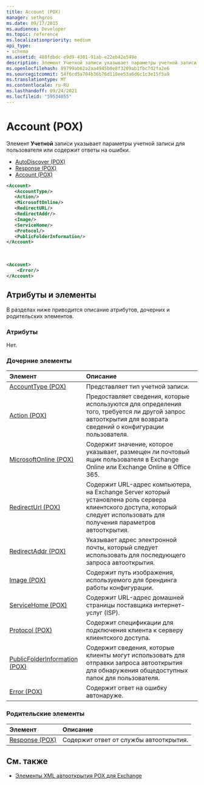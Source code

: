 ```yaml
---
title: Account (POX)
manager: sethgros
ms.date: 09/17/2015
ms.audience: Developer
ms.topic: reference
ms.localizationpriority: medium
api_type:
- schema
ms.assetid: 488fdbdc-e9d9-4301-91ab-e22eb42e549e
description: Элемент Учетной записи указывает параметры учетной записи для пользователя или содержит ответы на ошибки.
ms.openlocfilehash: 89799ab62a2aa4945b0e8f3209ab1fbc7d2fa2e6
ms.sourcegitcommit: 54f6cd5a704b36b76d110ee53a6d6c1c3e15f5a9
ms.translationtype: MT
ms.contentlocale: ru-RU
ms.lasthandoff: 09/24/2021
ms.locfileid: "59534055"
---
```

# <a name="account-pox"></a>Account (POX)

Элемент **Учетной** записи указывает параметры учетной записи для пользователя или содержит ответы на ошибки. 
  
- [AutoDiscover (POX)](autodiscover-pox.md)
- [Response (POX)](response-pox.md)
- [Account (POX)](account-pox.md)
  
```XML
<Account>
   <AccountType/>
   <Action/>
   <MicrosoftOnline/>
   <RedirectURL/>
   <RedirectAddr/>
   <Image/>
   <ServiceHome/>
   <Protocol/>
   <PublicFolderInformation/>
</Account>
```

<br/>

```XML
<Account> 
    <Error/> 
</Account>
```

## <a name="attributes-and-elements"></a>Атрибуты и элементы

В разделах ниже приводится описание атрибутов, дочерних и родительских элементов.
  
### <a name="attributes"></a>Атрибуты

Нет.
  
### <a name="child-elements"></a>Дочерние элементы

|**Элемент**|**Описание**|
|:-----|:-----|
|[AccountType (POX)](accounttype-pox.md) <br/> |Представляет тип учетной записи.  <br/> |
|[Action (POX)](action-pox.md) <br/> |Предоставляет сведения, которые используются для определения того, требуется ли другой запрос автооткрытия для возврата сведений о конфигурации пользователя.  <br/> |
|[MicrosoftOnline (POX)](microsoftonline-pox.md) <br/> |Содержит значение, которое указывает, размещен ли почтовый ящик пользователя в Exchange Online или Exchange Online в Office 365.  <br/> |
|[RedirectUrl (POX)](redirecturl-pox.md) <br/> |Содержит URL-адрес компьютера, на Exchange Server который установлена роль сервера клиентского доступа, который следует использовать для получения параметров автооткрытия.  <br/> |
|[RedirectAddr (POX)](redirectaddr-pox.md) <br/> |Указывает адрес электронной почты, который следует использовать для последующего запроса автооткрытия.  <br/> |
|[Image (POX)](image-pox.md) <br/> |Содержит путь изображения, используемого для брендинга работы конфигурации.  <br/> |
|[ServiceHome (POX)](servicehome-pox.md) <br/> |Содержит URL-адрес домашней страницы поставщика интернет-услуг (ISP).  <br/> |
|[Protocol (POX)](protocol-pox.md) <br/> |Содержит спецификации для подключения клиента к серверу клиентского доступа.  <br/> |
|[PublicFolderInformation (POX)](publicfolderinformation-pox.md) <br/> |Содержит сведения, которые клиенты могут использовать для отправки запроса автооткрытия для обнаружения общедоступных папок для пользователя.  <br/> |
|[Error (POX)](error-pox.md) <br/> |Содержит ответ на ошибку автонаруже.  <br/> |
   
### <a name="parent-elements"></a>Родительские элементы

|**Элемент**|**Описание**|
|:-----|:-----|
|[Response (POX)](response-pox.md) <br/> |Содержит ответ от службы автооткрытия.  <br/> |
   
## <a name="see-also"></a>См. также

- [Элементы XML автооткрытия POX для Exchange](pox-autodiscover-xml-elements-for-exchange.md)

